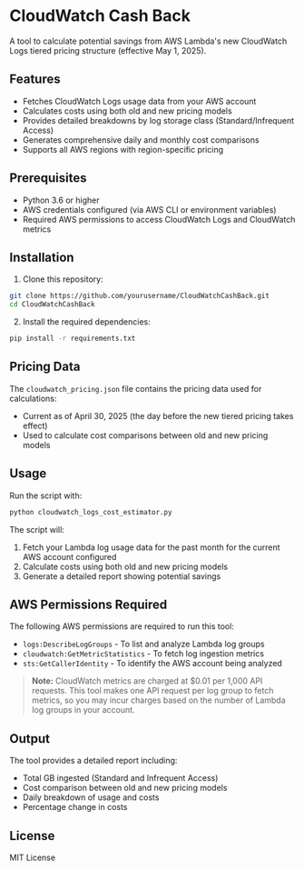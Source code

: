 # CloudWatch Cash Back

A tool to calculate potential savings from AWS Lambda's new CloudWatch Logs tiered pricing structure (effective May 1, 2025).

## Features

- Fetches CloudWatch Logs usage data from your AWS account
- Calculates costs using both old and new pricing models 
- Provides detailed breakdowns by log storage class (Standard/Infrequent Access)
- Generates comprehensive daily and monthly cost comparisons
- Supports all AWS regions with region-specific pricing

## Prerequisites

- Python 3.6 or higher
- AWS credentials configured (via AWS CLI or environment variables)
- Required AWS permissions to access CloudWatch Logs and CloudWatch metrics

## Installation

1. Clone this repository:
```bash
git clone https://github.com/yourusername/CloudWatchCashBack.git
cd CloudWatchCashBack
```

2. Install the required dependencies:
```bash
pip install -r requirements.txt
```

## Pricing Data

The `cloudwatch_pricing.json` file contains the pricing data used for calculations:
- Current as of April 30, 2025 (the day before the new tiered pricing takes effect)
- Used to calculate cost comparisons between old and new pricing models

## Usage

Run the script with:
```bash
python cloudwatch_logs_cost_estimator.py
```

The script will:
1. Fetch your Lambda log usage data for the past month for the current AWS account configured
2. Calculate costs using both old and new pricing models
3. Generate a detailed report showing potential savings

## AWS Permissions Required

The following AWS permissions are required to run this tool:
- `logs:DescribeLogGroups` - To list and analyze Lambda log groups
- `cloudwatch:GetMetricStatistics` - To fetch log ingestion metrics
- `sts:GetCallerIdentity` - To identify the AWS account being analyzed

> **Note:** CloudWatch metrics are charged at $0.01 per 1,000 API requests. This tool makes one API request per log group to fetch metrics, so you may incur charges based on the number of Lambda log groups in your account.

## Output

The tool provides a detailed report including:
- Total GB ingested (Standard and Infrequent Access)
- Cost comparison between old and new pricing models
- Daily breakdown of usage and costs
- Percentage change in costs

## License

MIT License
